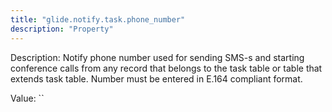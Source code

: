 ```yaml
---
title: "glide.notify.task.phone_number"
description: "Property"
---
```


Description: Notify phone number used for sending SMS-s and starting conference calls from any record that belongs to the task table or table that extends task table.
Number must be entered in E.164 compliant format.

Value: ``